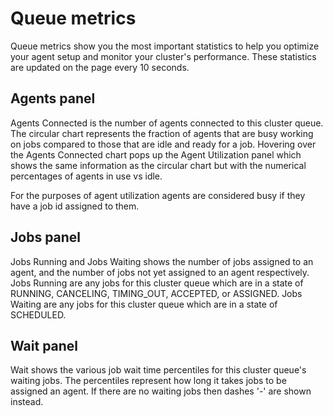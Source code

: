 # Queue metrics
Queue metrics show you the most important statistics to help you optimize your agent setup and
monitor your cluster's performance. These statistics are updated on the page every 10 seconds.

## Agents panel
Agents Connected is the number of agents connected to this cluster queue. The circular chart
represents the fraction of agents that are busy working on jobs compared to those that are idle and
ready for a job. Hovering over the Agents Connected chart pops up the Agent Utilization panel which
shows the same information as the circular chart but with the numerical percentages of agents in
use vs idle.

For the purposes of agent utilization agents are considered busy if they have a job id assigned
to them.

## Jobs panel
Jobs Running and Jobs Waiting shows the number of jobs assigned to an agent, and the number of jobs
not yet assigned to an agent respectively. Jobs Running are any jobs for this cluster queue which
are in a state of RUNNING, CANCELING, TIMING_OUT, ACCEPTED, or ASSIGNED. Jobs Waiting are any jobs
for this cluster queue which are in a state of SCHEDULED.

## Wait panel
Wait shows the various job wait time percentiles for this cluster queue's waiting jobs. The
percentiles represent how long it takes jobs to be assigned an agent. If there are no waiting jobs
then dashes '-' are shown instead.
